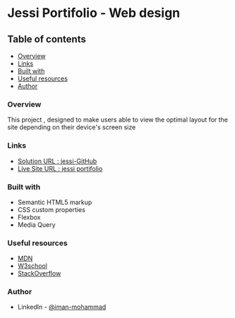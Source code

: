 # Jessi Portifolio - Web design


## Table of contents

- [Overview](#overview)
- [Links](#links)
- [Built with](#built-with)
- [Useful resources](#useful-resources)
- [Author](#author)

### Overview
This project , designed to make users able to view the optimal layout for the site depending on their device's screen size

### Links

- [Solution URL : jessi-GitHub](https://github.com/Iman-mohammad/jessi.github.io)
- [Live Site URL : jessi portifolio](https://iman-mohammad.github.io/jessi.github.io/)

### Built with

- Semantic HTML5 markup
- CSS custom properties
- Flexbox
- Media Query


### Useful resources

- [MDN](https://developer.mozilla.org/en-US/)
- [W3school](https://www.w3schools.com) 
- [StackOverflow](https://stackoverflow.com)

### Author

- LinkedIn - [@iman-mohammad](https://www.linkedin.com/in/iman-mohammad-340017220)

